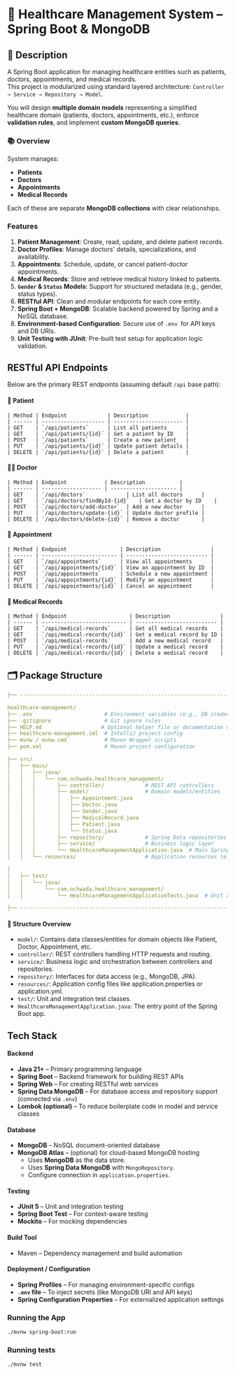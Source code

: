 # 📜 Healthcare Management System – Spring Boot & MongoDB

## 📝 Description
A Spring Boot application for managing healthcare entities such as patients, doctors, appointments, and medical records.  
This project is modularized using standard layered architecture: `Controller → Service → Repository → Model`.

You will design **multiple domain models** representing a simplified healthcare domain (patients, doctors, appointments, 
etc.), enforce **validation rules**, and implement **custom MongoDB queries**.

### 📚  Overview

System manages:

* **Patients**
* **Doctors**
* **Appointments**
* **Medical Records**

Each of these are separate **MongoDB collections** with clear relationships.

### Features
1. **Patient Management**: Create, read, update, and delete patient records.
2. **Doctor Profiles**: Manage doctors' details, specializations, and availability.
3. **Appointments**: Schedule, update, or cancel patient-doctor appointments.
4. **Medical Records**: Store and retrieve medical history linked to patients.
5. **`Gender` & `Status` Models**: Support for structured metadata (e.g., gender, status types).
6. **RESTful API**: Clean and modular endpoints for each core entity.
7. **Spring Boot + MongoDB**: Scalable backend powered by Spring and a NoSQL database.
8. **Environment-based Configuration**: Secure use of `.env `for API keys and DB URIs.
9. **Unit Testing with JUnit**: Pre-built test setup for application logic validation.

## RESTful API Endpoints
Below are the primary REST endpoints (assuming default `/api` base path):

#### 👤 Patient
```
| Method | Endpoint             | Description            |
| ------ | -------------------- | ---------------------- |
| GET    | `/api/patients`      | List all patients      |
| GET    | `/api/patients/{id}` | Get a patient by ID    |
| POST   | `/api/patients`      | Create a new patient   |
| PUT    | `/api/patients/{id}` | Update patient details |
| DELETE | `/api/patients/{id}` | Delete a patient       |
```
#### 🧑‍⚕️ Doctor
```
| Method | Endpoint            | Description           |
| ------ | ------------------- | --------------------- |
| GET    | `/api/doctors`             | List all doctors      |
| GET    | `/api/doctors/findById-{id}`   | Get a doctor by ID    |
| POST   | `/api/doctors/add-doctor`  | Add a new doctor      |
| PUT    | `/api/doctors/update-{id}` | Update doctor profile |
| DELETE | `/api/doctors/delete-{id}` | Remove a doctor       |

```
#### 📅 Appointment
``` 
| Method | Endpoint                 | Description                |
| ------ | ------------------------ | -------------------------- |
| GET    | `/api/appointments`      | View all appointments      |
| GET    | `/api/appointments/{id}` | View an appointment by ID  |
| POST   | `/api/appointments`      | Schedule a new appointment |
| PUT    | `/api/appointments/{id}` | Modify an appointment      |
| DELETE | `/api/appointments/{id}` | Cancel an appointment      |
```

#### 📄 Medical Records
``` 
| Method | Endpoint                    | Description                |
| ------ | --------------------------- | -------------------------- |
| GET    | `/api/medical-records`      | Get all medical records    |
| GET    | `/api/medical-records/{id}` | Get a medical record by ID |
| POST   | `/api/medical-records`      | Add a new medical record   |
| PUT    | `/api/medical-records/{id}` | Update a medical record    |
| DELETE | `/api/medical-records/{id}` | Delete a medical record    |
```
## 🗂️ Package Structure

```yaml
├── ---------------------------------------------------------------------------------------------- 

healthcare-management/
├── .env                       # Environment variables (e.g., DB credentials, API keys)
├── .gitignore                 # Git ignore rules
├── HELP.md                   # Optional helper file or documentation notes
├── healthcare-management.iml  # IntelliJ project config
├── mvnw / mvnw.cmd            # Maven Wrapper scripts
├── pom.xml                    # Maven project configuration

├── src/
│   ├── main/
│   │   ├── java/
│   │   │   └── com.ochwada.healthcare_management/
│   │   │       ├── controller/             # REST API controllers
│   │   │       ├── model/                  # Domain models/entities
│   │   │       │   ├── Appointment.java
│   │   │       │   ├── Doctor.java
│   │   │       │   ├── Gender.java
│   │   │       │   ├── MedicalRecord.java
│   │   │       │   ├── Patient.java
│   │   │       │   └── Status.java
│   │   │       ├── repository/             # Spring Data repositories
│   │   │       ├── service/                # Business logic layer
│   │   │       └── HealthcareManagementApplication.java  # Main Spring Boot application class
│   │   └── resources/                      # Application resources (e.g., application.properties, static files)

│
│   ├── test/
│   │   └── java/
│   │       └── com.ochwada.healthcare_management/
│   │           └── HealthcareManagementApplicationTests.java  # Unit and integration tests

├── ---------------------------------------------------------------------------------------------- 
```

#### 🧭 Structure Overview
- `model/`: Contains data classes/entities for domain objects like Patient, Doctor, Appointment, etc.
- `controller/`: REST controllers handling HTTP requests and routing.
- `service/`: Business logic and orchestration between controllers and repositories.
- `repository/`: Interfaces for data access (e.g., MongoDB, JPA).
- `resources/`: Application config files like application.properties or application.yml.
- `test/`: Unit and integration test classes.
- `HealthcareManagementApplication.java`: The entry point of the Spring Boot app.

## Tech Stack 
#### Backend
- **Java 21+** – Primary programming language 
- **Spring Boot** – Backend framework for building REST APIs 
- **Spring Web** – For creating RESTful web services 
- **Spring Data MongoDB** – For database access and repository support  (connected via `.env`)
- **Lombok (optional)** – To reduce boilerplate code in model and service classes

#### Database
- **MongoDB** – NoSQL document-oriented database 
- **MongoDB Atlas** – (optional) for cloud-based MongoDB hosting
  - Uses **MongoDB** as the data store. 
  - Uses **Spring Data MongoDB** with `MongoRepository`. 
  - Configure connection in `application.properties`.

#### Testing
- **JUnit 5** – Unit and integration testing 
- **Spring Boot Test** – For context-aware testing 
- **Mockito** – For mocking dependencies

#### Build Tool
- Maven – Dependency management and build automation

#### Deployment / Configuration
- **Spring Profiles** – For managing environment-specific configs 
- **`.env` file** – To inject secrets (like MongoDB URI and API keys)
- **Spring Configuration Properties** – For externalized application settings


### Running the App
```bash
./mvnw spring-boot:run
```

### Running tests
```bash
./mvnw test
```
